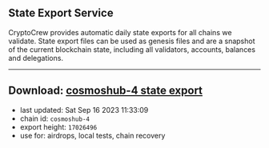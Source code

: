 ## State Export Service
CryptoCrew provides automatic daily state exports for all chains we validate. State export files can be used as genesis files and are a snapshot of the current blockchain state, including all validators, accounts, balances and delegations.

---
**Download: [cosmoshub-4 state export](https://dl.ccvalidators.com/SERVICE/cosmoshub/cosmoshub-4_export_17026496.json)**
---

- last updated: Sat Sep 16 2023 11:33:09
- chain id: `cosmoshub-4`
- export height: `17026496`
- use for: airdrops, local tests, chain recovery
